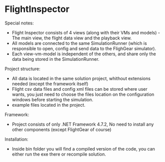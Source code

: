 # FlightInspector

Special notes:
- Flight Inspector consists of 4 views (along with their VMs and models) - The main view, the flight data view and the playback view.
- All models are connected to the same SimulationRunner (which is responsible to open, config and send data to the FlighGear simulator).
- Each view-vm-model is independent of the others, and share only the data being stored in the SimulationRunner.

Project structure:
- All data is located in the same solution project, whithout extensions needed (except the framework itself)
- Flight csv data files and config xml files can be stored where user wants, you just need to choose the files location on the configuration windows before starting the simulation.
- example files located in the project.

Framework:
- Project consists of only .NET Framework 4.7.2, No need to install any other components (except FlightGear of course)

Installation:
- Inside bin folder you will find a compiled version of the code, you can either run the exe there or recompile solution.
